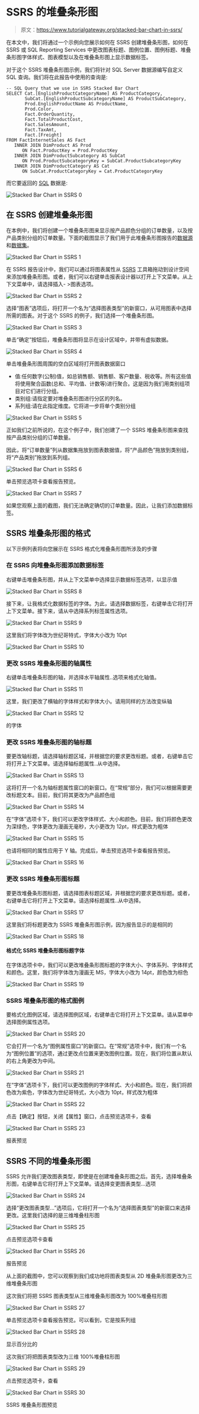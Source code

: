 # SSRS 的堆叠条形图

> 原文：<https://www.tutorialgateway.org/stacked-bar-chart-in-ssrs/>

在本文中，我们将通过一个示例向您展示如何在 SSRS 创建堆叠条形图，如何在 SSRS 或 SQL Reporting Services 中更改图表标题、图例位置、图例标题、堆叠条形图字体样式、图表模型以及在堆叠条形图上显示数据标签。

对于这个 SSRS 堆叠条形图示例，我们将针对 SQL Server 数据源编写自定义 SQL 查询。我们将在此报告中使用的查询是:

```
-- SQL Query that we use in SSRS Stacked Bar Chart
SELECT Cat.[EnglishProductCategoryName] AS ProductCategory, 
       SubCat.[EnglishProductSubcategoryName] AS ProductSubCategory, 
       Prod.EnglishProductName AS ProductName, 
       Prod.Color, 
       Fact.OrderQuantity, 
       Fact.TotalProductCost, 
       Fact.SalesAmount, 
       Fact.TaxAmt, 
       Fact.[Freight]
FROM FactInternetSales AS Fact
   INNER JOIN DimProduct AS Prod
      ON Fact.ProductKey = Prod.ProductKey
   INNER JOIN DimProductSubcategory AS SubCat
      ON Prod.ProductSubcategoryKey = SubCat.ProductSubcategoryKey 
   INNER JOIN DimProductCategory AS Cat 
      ON SubCat.ProductCategoryKey = Cat.ProductCategoryKey
```

而它要返回的 [SQL](https://www.tutorialgateway.org/sql/) 数据是:

![Stacked Bar Chart in SSRS 0](img/bc1407af2df84b6d4d577300481556b1.png)

## 在 SSRS 创建堆叠条形图

在本例中，我们将创建一个堆叠条形图来显示按产品颜色分组的订单数量，以及按产品类别分组的订单数量。下面的截图显示了我们用于此堆叠条形图报告的[数据源](https://www.tutorialgateway.org/ssrs-shared-data-source/)和[数据集](https://www.tutorialgateway.org/shared-dataset-in-ssrs/)。

![Stacked Bar Chart in SSRS 1](img/c6cb88059a388130517c64f6d10c4cfc.png)

在 SSRS 报告设计中，我们可以通过将图表属性从 [SSRS](https://www.tutorialgateway.org/ssrs/) 工具箱拖动到设计空间来添加堆叠条形图。或者，我们可以右键单击报表设计器以打开上下文菜单。从上下文菜单中，请选择插入- >图表选项。

![Stacked Bar Chart in SSRS 2](img/91202a017bf43603deeff17bb513e815.png)

选择“图表”选项后，将打开一个名为“选择图表类型”的新窗口，从可用图表中选择所需的图表。对于这个 SSRS 的例子，我们选择一个堆叠条形图。

![Stacked Bar Chart in SSRS 3](img/bfce362fc724062a4e72bc100a95f7d8.png)

单击“确定”按钮后，堆叠条形图将显示在设计区域中，并带有虚拟数据。

![Stacked Bar Chart in SSRS 4](img/2674c32954825bfd3174541ee05629e7.png)

单击堆叠条形图周围的空白区域将打开图表数据窗口

*   值:任何数字(公制)值，如总销售额、销售额、客户数量、税收等。所有这些值将使用聚合函数(总和、平均值、计数等)进行聚合。这是因为我们用类别组项目对它们进行分组。
*   类别组:请指定要对堆叠条形图进行分区的列名。
*   系列组:请在此指定维度。它将进一步将单个类别分组

![Stacked Bar Chart in SSRS 5](img/716457e158e73b255303c8d88bd87f30.png)

正如我们之前所说的，在这个例子中，我们创建了一个 SSRS 堆叠条形图来查找按产品类别分组的订单数量。

因此，将“订单数量”列从数据集拖放到图表数据值，将“产品颜色”拖放到类别组，将“产品类别”拖放到系列组。

![Stacked Bar Chart in SSRS 6](img/bebdc36f8f002df1b478390be94986c1.png)

单击预览选项卡查看报告预览。

![Stacked Bar Chart in SSRS 7](img/de72d3fd9069b2d6b2550e2ab1fbe926.png)

如果您观察上面的截图，我们无法确定确切的订单数量。因此，让我们添加数据标签。

## SSRS 堆叠条形图的格式

以下示例列表将向您展示在 SSRS 格式化堆叠条形图所涉及的步骤

### 在 SSRS 向堆叠条形图添加数据标签

右键单击堆叠条形图，并从上下文菜单中选择显示数据标签选项，以显示值

![Stacked Bar Chart in SSRS 8](img/a5377e3c6e36d8e04ac9c3eb355eec8d.png)

接下来，让我格式化数据标签的字体。为此，请选择数据标签，右键单击它将打开上下文菜单。接下来，请从中选择系列标签属性选项。

![Stacked Bar Chart in SSRS 9](img/b98e9101eed1a25d9e67137ef2adb087.png)

这里我们将字体改为世纪哥特式，字体大小改为 10pt

![Stacked Bar Chart in SSRS 10](img/0c0c82520c8170b9e2858a0f3a703a40.png)

### 更改 SSRS 堆叠条形图的轴属性

右键单击堆叠条形图的轴，并选择水平轴属性..选项来格式化轴值。

![Stacked Bar Chart in SSRS 11](img/cfd44a3d2930eb0111c4fe64b9d8706b.png)

这里，我们更改了横轴的字体样式和字体大小。请用同样的方法改变纵轴

![Stacked Bar Chart in SSRS 12](img/bbe1211354a0bc2db6c9f0a534311244.png)

的字体

### 更改 SSRS 堆叠条形图的轴标题

要更改轴标题，请选择轴标题区域，并根据您的要求更改标题。或者，右键单击它将打开上下文菜单。请选择轴标题属性..从中选择。

![Stacked Bar Chart in SSRS 13](img/9eb7713241da000c6672df2c47c29c49.png)

这将打开一个名为轴标题属性窗口的新窗口。在“常规”部分，我们可以根据需要更改标题文本。目前，我们将其更改为产品颜色组

![Stacked Bar Chart in SSRS 14](img/d8fe5d3c71f0935ab609de0deb4109d9.png)

在“字体”选项卡下，我们可以更改字体样式、大小和颜色。目前，我们将颜色更改为深绿色，字体更改为漫画无毫秒，大小更改为 12pt，样式更改为粗体

![Stacked Bar Chart in SSRS 15](img/08c4f7162a8babb32991c66864b59ccd.png)

也请将相同的属性应用于 Y 轴。完成后，单击预览选项卡查看报告预览。

![Stacked Bar Chart in SSRS 16](img/0f22260aece61f28481d0570246efd2b.png)

### 更改 SSRS 堆叠条形图标题

要更改堆叠条形图标题，请选择图表标题区域，并根据您的要求更改标题。或者，右键单击它将打开上下文菜单。请选择标题属性..从中选择。

![Stacked Bar Chart in SSRS 17](img/669afd056f9045f2b2e97dfb8ef9e30c.png)

这里我们将标题更改为 SSRS 堆叠条形图示例，因为报告显示的是相同的

![Stacked Bar Chart in SSRS 18](img/ad3c8d0cba9bf939a24764f99a0e4050.png)

#### 格式化 SSRS 堆叠条形图标题字体

在字体选项卡中，我们可以更改堆叠条形图标题的字体大小、字体系列、字体样式和颜色。这里，我们将字体改为漫画无 MS，字体大小改为 14pt，颜色改为棕色

![Stacked Bar Chart in SSRS 19](img/f15def9de2e57c1ed1a4816d318df866.png)

### SSRS 堆叠条形图的格式图例

要格式化图例区域，请选择图例区域，右键单击它将打开上下文菜单。请从菜单中选择图例属性选项。

![Stacked Bar Chart in SSRS 20](img/46092e23d3485ac08868254566ef62f1.png)

它会打开一个名为“图例属性窗口”的新窗口。在“常规”选项卡中，我们有一个名为“图例位置”的选项，通过更改点位置来更改图例位置。现在，我们将位置从默认的右上角更改为中间。

![Stacked Bar Chart in SSRS 21](img/3da1d665b13413f9d97f1be6270655dc.png)

在“字体”选项卡下，我们可以更改图例的字体样式、大小和颜色。现在，我们将颜色改为紫色，字体改为世纪哥特式，大小改为 10pt，样式改为粗体

![Stacked Bar Chart in SSRS 22](img/7ba2481aa9d9033f585dd9b1570f0eb9.png)

点击【确定】按钮，关闭【属性】窗口，点击预览选项卡，查看

![Stacked Bar Chart in SSRS 23](img/91743ddc5ef0b5bd10be1f787ee8a37c.png)

报表预览

## SSRS 不同的堆叠条形图

SSRS 允许我们更改图表类型，即使是在创建堆叠条形图之后。首先，选择堆叠条形图，右键单击它将打开上下文菜单。请选择变更图表类型…选项

![Stacked Bar Chart in SSRS 24](img/0c9a5136280400003df42b1d242bd81c.png)

选择“更改图表类型...”选项后，它将打开一个名为“选择图表类型”的新窗口来选择更改。这里我们选择的是三维堆叠柱形图

![Stacked Bar Chart in SSRS 25](img/1e086b568b4376eca973831e0a948855.png)

点击预览选项卡查看

![Stacked Bar Chart in SSRS 26](img/acbbc7286a33f1f9fa666641457e44b4.png)

报告预览

从上面的截图中，您可以观察到我们成功地将图表类型从 2D 堆叠条形图更改为三维堆叠条形图

这次我们将把 SSRS 图表类型从三维堆叠条形图改为 100%堆叠柱形图

![Stacked Bar Chart in SSRS 27](img/1cd7fe7ce6e4bbdcf1ffadabfd4a4c8b.png)

单击预览选项卡查看报告预览。可以看到，它是按系列组

![Stacked Bar Chart in SSRS 28](img/9312b7af23d65ff2f892ba648db5b988.png)

显示百分比的

这次我们将把图表类型改为三维 100%堆叠柱形图

![Stacked Bar Chart in SSRS 29](img/4b051ba0cc56f6529e0e64e44856594e.png)

点击预览选项卡，查看

![Stacked Bar Chart in SSRS 30](img/31406d8a9a84fdf2cf0fd24f519991a4.png)

SSRS 堆叠条形图预览